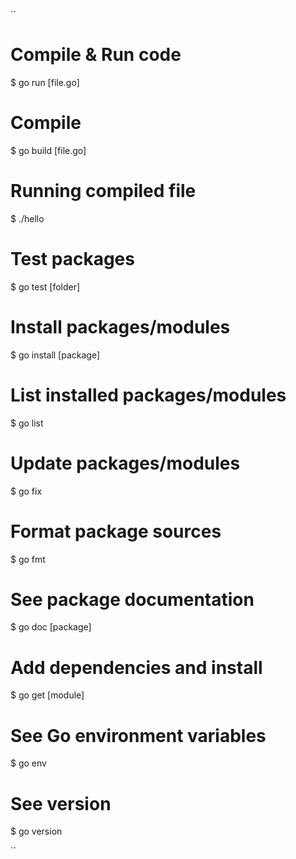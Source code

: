 ``

# Compile & Run code

$ go run [file.go]

# Compile

$ go build [file.go]

# Running compiled file

$ ./hello

# Test packages

$ go test [folder]

# Install packages/modules

$ go install [package]

# List installed packages/modules

$ go list

# Update packages/modules

$ go fix

# Format package sources

$ go fmt

# See package documentation

$ go doc [package]

# Add dependencies and install

$ go get [module]

# See Go environment variables

$ go env

# See version

$ go version

``
